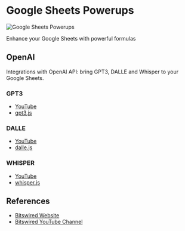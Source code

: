 # Google Sheets Powerups

![Google Sheets Powerups](https://user-images.githubusercontent.com/19983429/224753957-68351b7b-4fda-4c6e-ac78-e45dd11035ba.png)

Enhance your Google Sheets with powerful formulas

## OpenAI

Integrations with OpenAI API: bring GPT3, DALLE and Whisper to your Google Sheets.

### GPT3

- [YouTube](https://youtu.be/WjPXOhc6zgA)
- [gpt3.js](gpt3.js)



### DALLE

- [YouTube](https://youtu.be/7zyeY2V8ar8)
- [dalle.js](dalle.js)


### WHISPER

- [YouTube](https://youtu.be/JYi5Lx2Tkf0)
- [whisper.js](whisper.js)




## References

- [Bitswired Website](https://www.bitswired.com)
- [Bitswired YouTube Channel](https://youtube.com/@bitswired)
